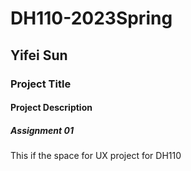 # DH110-2023Spring
## Yifei Sun

### Project Title

#### Project Description

##### Assignment 01


This if the space for UX project for DH110
